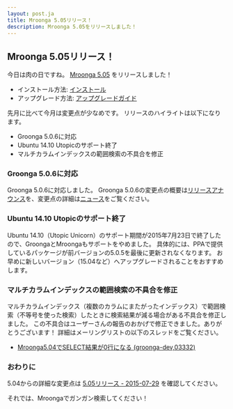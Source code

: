 ```yaml
---
layout: post.ja
title: Mroonga 5.05リリース！
description: Mroonga 5.05をリリースしました！
---
```


## Mroonga 5.05リリース！

今日は肉の日ですね。
[Mroonga 5.05](/ja/docs/news.html#release-5-05) をリリースしました！

* インストール方法: [インストール](/ja/docs/install.html)
* アップグレード方法: [アップグレードガイド](/ja/docs/upgrade.html)

先月に比べて今月は変更点が少なめです。
リリースのハイライトは以下になります。

* Groonga 5.0.6に対応
* Ubuntu 14.10 Utopicのサポート終了
* マルチカラムインデックスの範囲検索の不具合を修正

### Groonga 5.0.6に対応

Groonga 5.0.6に対応しました。
Groonga 5.0.6の変更点の概要は[リリースアナウンス](http://groonga.org/ja/blog/2015/07/29/release.html)を、変更点の詳細は[ニュース](http://groonga.org/ja/docs/news.html#release-5-0-6)をご覧ください。

### Ubuntu 14.10 Utopicのサポート終了

Ubuntu 14.10（Utopic Unicorn）のサポート期間が2015年7月23日で終了したので、GroongaとMroongaもサポートをやめました。
具体的には、PPAで提供しているパッケージが前バージョンの5.0.5を最後に更新されなくなります。
お早めに新しいバージョン（15.04など）へアップグレードされることをおすすめします。

### マルチカラムインデックスの範囲検索の不具合を修正

マルチカラムインデックス（複数のカラムにまたがったインデックス）で範囲検索（不等号を使った検索）したときに検索結果が減る場合がある不具合を修正しました。
この不具合はユーザーさんの報告のおかげで修正できました。ありがとうございます！
詳細はメーリングリストの以下のスレッドをご覧ください。

* [Mroonga5.04でSELECT結果が0行になる (groonga-dev,03332)](http://osdn.jp/projects/groonga/lists/archive/dev/2015-July/003334.html)

### おわりに

5.04からの詳細な変更点は [5.05リリース - 2015-07-29](/ja/docs/news.html#release-5-05) を確認してください。

それでは、Mroongaでガンガン検索してください！
